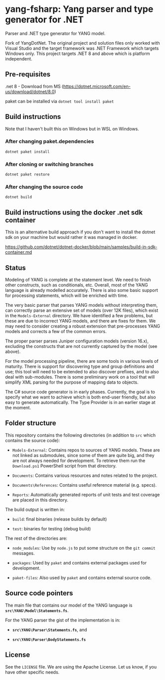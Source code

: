 # yang-fsharp: Yang parser and type generator for .NET

Parser and .NET type generator for YANG model.

Fork of YangDotNet. The original project and solution files only worked with Visual Studio and the
target framework was .NET Framework which targets Windows only. This project targets .NET 8 and
above which is platform independent.

## Pre-requisites

.net 8 - Download from MS (https://dotnet.microsoft.com/en-us/download/dotnet/8.0)

paket can be installed via `dotnet tool install paket`

## Build instructions

Note that I haven't built this on Windows but in WSL on Windows.

### After changing paket.dependencies

```
dotnet paket install
```

### After cloning or switching branches

```
dotnet paket restore
```

### After changing the source code

```
dotnet build
```

## Build instructions using the docker .net sdk container

This is an alternative build approach if you don't want to install the dotnet sdk on your machine but would rather it was managed in docker.

https://github.com/dotnet/dotnet-docker/blob/main/samples/build-in-sdk-container.md

## Status

Modeling of YANG is complete at the statement level. We need to finish other constructs,
such as conditionals, etc. Overall, most of the YANG language is already modelled accurately.
There is also some basic support for processing statements, which will be enriched with time.

The very basic parser that parses YANG models without interpreting them, can correctly
parse an extensive set of models (over 12K files), which exist in the `Models-External`
directory. We have identified a few problems, but these are due to incorrect YANG models,
and there are fixes for them. We may need to consider creating a robust extension that
pre-processes YANG models and corrects a few of the common errors.

The proper parser parses Juniper configuration models (version 16.x), excluding the
constructs that are not currently captured by the model (see above).

For the model processing pipeline, there are some tools in various levels of maturity.
There is support for discovering type and group definitions and use; this tool will need
to be extended to also discover prefixes, and to also deal with sub-modules.
There is some preliminary work on a tool that will simplify XML parsing for the purpose
of mapping data to objects.

The C\# source code generator is in early phases. Currently, the goal is to specify
what we want to achieve which is both end-user friendly, but also easy to generate
automatically. The Type Provider is in an earlier stage at the moment.

## Folder structure

This repository contains the following directories (in addition to `src` which contains the source code):

- `Models-External`: Contains repos to sources of YANG models. These are not linked
  as submodules, since some of them are quite big, and they are not always needed
  for development. To retrieve them run the `Download.ps1` PowerShell script from
  that directory.

- `Documents`: Contains various resources and notes related to the project.

- `Documents\References`: Contains useful reference material (e.g. specs).

- `Reports`: Automatically generated reports of unit tests and test coverage are
             placed in this directory.

The build output is written in:

- `build`: final binaries (release builds by default)

- `test`: binaries for testing (debug build)

The rest of the directories are:

- `node_modules`: Use by `node.js` to put some structure on the `git commit` messages.

- `packages`: Used by `paket` and contains external packages used for development.

- `paket-files`: Also used by `paket` and contains external source code.

## Source code pointers

The main file that contains our model of the YANG language is
**`src\YANG\Model\Statements.fs`**.

For the YANG parser the gist of the implementation is in:

- **`src\YANG\Parser\Statements.fs`**, and

- **`src\YANG\Parser\BodyStatements.fs`**

## License

See the `LICENSE` file. We are using the Apache License.
Let us know, if you have other specific needs.
